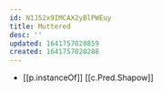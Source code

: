 ```yaml
---
id: N1J52x9IMCAX2yBlPWEuy
title: Muttered
desc: ''
updated: 1641757028859
created: 1641757020288
---
```


- [[p.instanceOf]] [[c.Pred.Shapow]]
